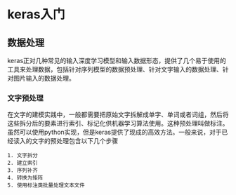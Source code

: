 # keras入门

## 数据处理

keras正对几种常见的输入深度学习模型和输入数据形态，提供了几个易于使用的工具来处理数据，包括针对序列模型的数据预处理、针对文字输入的数据处理、针对图片输入的数据处理。

### 文字预处理

在文字的建模实践中，一般都需要把原始文字拆解成单字、单词或者词组，然后将这些拆分后的要素进行索引、标记化供机器学习算法使用。这种预处理叫做标注。虽然可以使用python实现，但是keras提供了现成的高效方法。一般来说，对于已经读入的文字的预处理包含以下几个步骤

```
1. 文字拆分
2. 建立索引
3. 序列补齐
4. 转换为矩阵
5. 使用标注类批量处理文本文件
```

